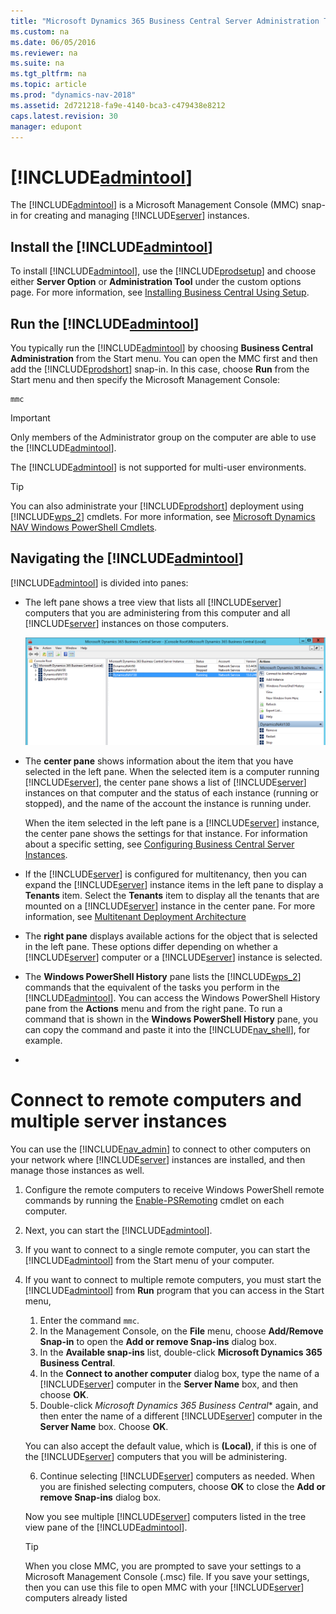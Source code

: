 ```yaml
---
title: "Microsoft Dynamics 365 Business Central Server Administration Tool"
ms.custom: na
ms.date: 06/05/2016
ms.reviewer: na
ms.suite: na
ms.tgt_pltfrm: na
ms.topic: article
ms.prod: "dynamics-nav-2018"
ms.assetid: 2d721218-fa9e-4140-bca3-c479438e8212
caps.latest.revision: 30
manager: edupont
---
```

# [!INCLUDE[admintool](../developer/includes/admintool.md)]
The [!INCLUDE[admintool](../developer/includes/admintool.md)] is a Microsoft Management Console \(MMC\) snap-in for creating and managing [!INCLUDE[server](../developer/includes/server.md)] instances. 

## Install the [!INCLUDE[admintool](../developer/includes/admintool.md)]

To install [!INCLUDE[admintool](../developer/includes/admintool.md)], use the [!INCLUDE[prodsetup](../developer/includes/prodsetup.md)] and choose either **Server Option** or **Administration Tool** under the custom options page. For more information, see [Installing Business Central Using Setup](../deployment/install-using-setup.md).


## Run the [!INCLUDE[admintool](../developer/includes/admintool.md)]  
You typically run the [!INCLUDE[admintool](../developer/includes/admintool.md)] by choosing **Business Central Administration** from the Start menu. You can open the MMC first and then add the [!INCLUDE[prodshort](../developer/includes/prodshort.md)] snap-in. In this case, choose **Run** from the Start menu and then specify the Microsoft Management Console:  
  
```  
mmc  
```  
  
> [!IMPORTANT]  
>  Only members of the Administrator group on the computer are able to use the [!INCLUDE[admintool](../developer/includes/admintool.md)].
>  
> The [!INCLUDE[admintool](../developer/includes/admintool.md)] is not supported for multi-user environments.  
  
 
> [!TIP]  
>  You can also administrate your [!INCLUDE[prodshort](../developer/includes/prodshort.md)] deployment using [!INCLUDE[wps_2](../developer/includes/wps_2_md.md)] cmdlets. For more information, see [Microsoft Dynamics NAV Windows PowerShell Cmdlets](Microsoft-Dynamics-NAV-Windows-PowerShell-Cmdlets.md).  
  
## Navigating the [!INCLUDE[admintool](../developer/includes/admintool.md)]
  
 [!INCLUDE[admintool](../developer/includes/admintool.md)] is divided into panes:  
  
-   The left pane shows a tree view that lists all [!INCLUDE[server](../developer/includes/server.md)] computers that you are administering from this computer and all [!INCLUDE[server](../developer/includes/server.md)] instances on those computers.   

  
 
     ![Console root with two server instances](../media/ConsoleRootExp.png "ConsoleRootExp")  
  
-   The **center pane** shows information about the item that you have selected in the left pane. When the selected item is a computer running [!INCLUDE[server](../developer/includes/server.md)], the center pane shows a list of [!INCLUDE[server](../developer/includes/server.md)] instances on that computer and the status of each instance \(running or stopped\), and the name of the account the instance is running under.  
  
     When the item selected in the left pane is a [!INCLUDE[server](../developer/includes/server.md)] instance, the center pane shows the settings for that instance. For information about a specific setting, see [Configuring Business Central Server Instances](configure-server-instance.md).  
  
-   If the [!INCLUDE[server](../developer/includes/server.md)] is configured for multitenancy, then you can expand the [!INCLUDE[server](../developer/includes/server.md)] instance items in the left pane to display a **Tenants** item. Select the **Tenants** item to display all the tenants that are mounted on a [!INCLUDE[server](../developer/includes/server.md)] instance in the center pane. For more information, see [Multitenant Deployment Architecture](../deployment/Multitenant-Deployment-Architecture.md)  
  
-   The **right pane** displays available actions for the object that is selected in the left pane. These options differ depending on whether a [!INCLUDE[server](../developer/includes/server.md)] computer or a [!INCLUDE[server](../developer/includes/server.md)] instance is selected.  
  
-   The **Windows PowerShell History** pane lists the [!INCLUDE[wps_2](../developer/includes/wps_2_md.md)] commands that the equivalent of the tasks you perform in the [!INCLUDE[admintool](../developer/includes/admintool.md)]. You can access the Windows PowerShell History pane from the **Actions** menu and from the right pane. To run a command that is shown in the **Windows PowerShell History** pane, you can copy the command and paste it into the [!INCLUDE[nav_shell](../developer/includes/nav_shell_md.md)], for example.
- 
# Connect to remote computers and multiple server instances
You can use the [!INCLUDE[nav_admin](includes/nav_admin_md.md)] to connect to other computers on your network where [!INCLUDE[server](includes/server.md)] instances are installed, and then manage those instances as well.

1. Configure the remote computers to receive Windows PowerShell remote commands by running the [Enable-PSRemoting](https://docs.microsoft.com/en-us/powershell/module/microsoft.powershell.core/enable-psremoting) cmdlet on each computer.  
2. Next, you can start the [!INCLUDE[admintool](../developer/includes/admintool.md)].
3. If you want to connect to a single remote computer, you can start the [!INCLUDE[admintool](../developer/includes/admintool.md)] from the Start menu of your computer.
4. If you want to connect to multiple remote computers, you must start the [!INCLUDE[admintool](../developer/includes/admintool.md)] from **Run** program that you can access in the Start menu, 
    1. Enter the command `mmc`.    
    2.  In the Management Console, on the **File** menu, choose **Add/Remove Snap-in** to open the **Add or remove Snap-ins** dialog box.   
    3.  In the **Available snap-ins** list, double-click **Microsoft Dynamics 365 Business Central**.   
    4.  In the **Connect to another computer** dialog box, type the name of a [!INCLUDE[server](../developer/includes/server.md)] computer in the **Server Name** box, and then choose **OK**.  
    5.  Double-click *Microsoft Dynamics 365 Business Central** again, and then enter the name of a different [!INCLUDE[server](../developer/includes/server.md)] computer in the **Server Name** box. Choose **OK**.  
  
     You can also accept the default value, which is **\(Local\)**, if this is one of the [!INCLUDE[server](../developer/includes/server.md)] computers that you will be administering.  
  
    6. Continue selecting [!INCLUDE[server](../developer/includes/server.md)] computers as needed. When you are finished selecting computers, choose **OK** to close the **Add or remove Snap-ins** dialog box.  
  
     Now you see multiple [!INCLUDE[server](../developer/includes/server.md)] computers listed in the tree view pane of the [!INCLUDE[admintool](includes/tool.md)].  
  
    > [!TIP]  
    >  When you close MMC, you are prompted to save your settings to a Microsoft Management Console \(.msc\) file. If you save your settings, then you can use this file to open MMC with your [!INCLUDE[server](../developer/includes/server.md)] computers already listed  